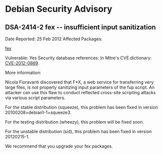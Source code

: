 
Debian Security Advisory
========================


DSA-2414-2 fex -- insufficient input sanitization
-------------------------------------------------



Date Reported:
25 Feb 2012
Affected Packages:

[fex](https://packages.debian.org/src:fex)

Vulnerable:
Yes
Security database references:
In Mitre's CVE dictionary: [CVE-2012-0869](https://security-tracker.debian.org/tracker/CVE-2012-0869).  

More information:

Nicola Fioravanti discovered that F\*X, a web service for transferring
very large files, is not properly sanitizing input parameters of the fup
script. An attacker can use this flaw to conduct reflected cross-site
scripting attacks via various script parameters.


For the stable distribution (squeeze), this problem has been fixed in
version 20100208+debian1-1+squeeze3.


For the testing distribution (wheezy), this problem will be fixed soon.


For the unstable distribution (sid), this problem has been fixed
in version 20120215-1.


We recommend that you upgrade your fex packages.





